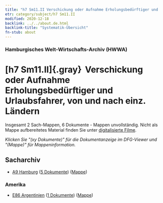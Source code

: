 ```yaml
---
title: "h7 Sm11.II Verschickung oder Aufnahme Erholungsbedürftiger und Urlaubsfahrer, von und nach einz. Ländern"
etr: category/subject/h7 Sm11.II
modified: 2020-12-18
backlink: ../../about.de.html
backlink-title: "Systematik-Übersicht"
fn-stub: about
---
```


### Hamburgisches Welt-Wirtschafts-Archiv (HWWA)
# [h7 Sm11.II]{.gray}&#8201; Verschickung oder Aufnahme Erholungsbedürftiger und Urlaubsfahrer, von und nach einz. Ländern&#160; 




Insgesamt 2 Sach-Mappen, 6 Dokumente - Mappen unvollständig.
Nicht als Mappe aufbereitetes Material finden Sie unter [digitalisierte Filme](/film/h1_sh).

_Klicken Sie "(xy Dokumente)" für die Dokumentanzeige im DFG-Viewer und "(Mappe)" für Mappeninformation._

## Sacharchiv



- [A9 Hamburg](../../../geo/about.de.html#A9) (<a href="https://dfg-viewer.de/show/?tx_dlf[id]=https://pm20.zbw.eu/mets/sh/1409xx/140905/1446xx/144691/public.mets.de.xml" target="_blank">5 Dokumente</a>) ([Mappe](http://purl.org/pressemappe20/folder/sh/140905,144691))

### Amerika

- [E86 Argentinien](../../../geo/about.de.html#E86) (<a href="https://dfg-viewer.de/show/?tx_dlf[id]=https://pm20.zbw.eu/mets/sh/1416xx/141692/1446xx/144691/public.mets.de.xml" target="_blank">1 Dokumente</a>) ([Mappe](http://purl.org/pressemappe20/folder/sh/141692,144691))


